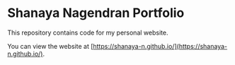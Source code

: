 # Shanaya Nagendran Portfolio
This repository contains code for my personal website. 

You can view the website at [https://shanaya-n.github.io/](https://shanaya-n.github.io/).
